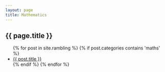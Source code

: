 ```yaml
---
layout: page
title: Mathematics
---
```


<section>
<h1>{{ page.title }}</h1>
<ul>
{% for post in site.rambling %}
  {% if post.categories contains 'maths' %}
    <li>
      <a href="{{ post.url }}">{{ post.title }}</a>
    </li>
  {% endif %}
{% endfor %}
</ul>
</section>